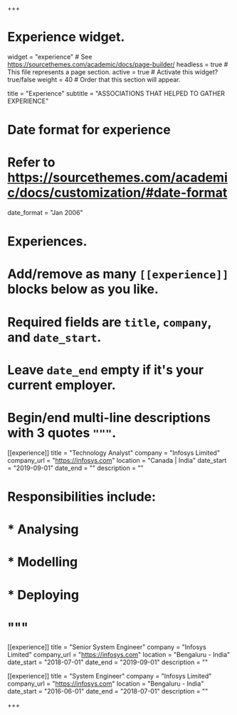 +++
# Experience widget.
widget = "experience"  # See https://sourcethemes.com/academic/docs/page-builder/
headless = true  # This file represents a page section.
active = true  # Activate this widget? true/false
weight = 40  # Order that this section will appear.

title = "Experience"
subtitle = "ASSOCIATIONS THAT HELPED TO GATHER EXPERIENCE"

# Date format for experience
#   Refer to https://sourcethemes.com/academic/docs/customization/#date-format
date_format = "Jan 2006"

# Experiences.
#   Add/remove as many `[[experience]]` blocks below as you like.
#   Required fields are `title`, `company`, and `date_start`.
#   Leave `date_end` empty if it's your current employer.
#   Begin/end multi-line descriptions with 3 quotes `"""`.
[[experience]]
  title = "Technology Analyst"
  company = "Infosys Limited"
  company_url = "https://infosys.com"
  location = "Canada | India"
  date_start = "2019-09-01"
  date_end = ""
  description = ""
#  Responsibilities include:
#  
#  * Analysing
#  * Modelling
#  * Deploying
#  """

[[experience]]
  title = "Senior System Engineer"
  company = "Infosys Limited"
  company_url = "https://infosys.com"
  location = "Bengaluru - India"
  date_start = "2018-07-01"
  date_end = "2019-09-01"
  description = ""

[[experience]]
  title = "System Engineer"
  company = "Infosys Limited"
  company_url = "https://infosys.com"
  location = "Bengaluru - India"
  date_start = "2016-06-01"
  date_end = "2018-07-01"
  description = ""
  
+++
